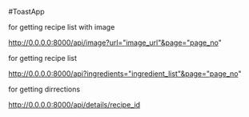 #ToastApp

for getting recipe list with image

http://0.0.0.0:8000/api/image?url="image_url"&page="page_no"

for getting recipe list

http://0.0.0.0:8000/api?ingredients="ingredient_list"&page="page_no"

for getting dirrections

http://0.0.0.0:8000/api/details/recipe_id
